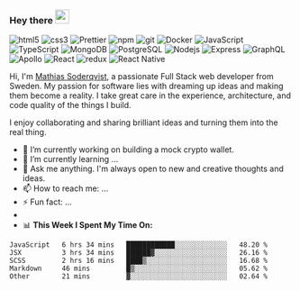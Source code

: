 ### Hey there <img src="https://media.giphy.com/media/hvRJCLFzcasrR4ia7z/giphy.gif" width="25px">

<p>
  <img alt="html5" src="https://img.shields.io/badge/-HTML5-E34F26?style=flat-square&logo=html5&logoColor=white" />
  <img alt="css3" src="https://img.shields.io/badge/CSS3-1572B6?style=flat-square&logo=css3&logoColor=white" />
  <img alt="Prettier" src="https://img.shields.io/badge/-Prettier-F7B93E?style=flat-square&logo=prettier&logoColor=white" />
  <img alt="npm" src="https://img.shields.io/badge/-NPM-CB3837?style=flat-square&logo=npm&logoColor=white" />
  <img alt="git" src="https://img.shields.io/badge/-Git-F05032?style=flat-square&logo=git&logoColor=white" />
  <img alt="Docker" src="https://img.shields.io/badge/-Docker-46a2f1?style=flat-square&logo=docker&logoColor=white" />
  <img alt="JavaScript" src="https://img.shields.io/badge/JavaScript-F7DF1E?style=flat-square&logo=javascript&logoColor=black" />
  <img alt="TypeScript" src="https://img.shields.io/badge/-TypeScript-007ACC?style=flat-square&logo=typescript&logoColor=white" />
  <img alt="MongoDB" src="https://img.shields.io/badge/-MongoDB-13aa52?style=flat-square&logo=mongodb&logoColor=white" />
  <img alt="PostgreSQL" src="https://img.shields.io/badge/PostgreSQL-316192?style=flat-square&logo=postgresql&logoColor=white" />
  <img alt="Nodejs" src="https://img.shields.io/badge/-Nodejs-43853d?style=flat-square&logo=Node.js&logoColor=white" />
  <img alt="Express" src="https://img.shields.io/badge/Express.js-404D59?style=flat-square&logo=express&logoColor=white" />
  <img alt="GraphQL" src="https://img.shields.io/badge/-GraphQL-E10098?style=flat-square&logo=graphql&logoColor=white" />
  <img alt="Apollo" src="https://img.shields.io/badge/-Apollo%20GraphQL-311C87?style=flat-square&logo=apollo-graphql&logoColor=white" />
  <img alt="React" src="https://img.shields.io/badge/-React-45b8d8?style=flat-square&logo=react&logoColor=white" />
  <img alt="redux" src="https://img.shields.io/badge/-Redux-764ABC?style=flat-square&logo=redux&logoColor=white" />
  <img alt="React Native" src="https://img.shields.io/badge/React_Native-20232A?style=flat-square&logo=react&logoColor=61DAFB" />
</p>

Hi, I'm [Mathias Soderqvist](https://www.linkedin.com/in/mathias-soderqvist/), a passionate Full Stack web developer from Sweden. My passion for software lies with dreaming up ideas and making them become a reality. I take great care in the experience, architecture, and code quality of the things I build.

I enjoy collaborating and sharing brilliant ideas and turning them into the real thing.

- 🔭 I’m currently working on building a mock crypto wallet.
- 🌱 I’m currently learning ...
- 💬 Ask me anything. I'm always open to new and creative thoughts and ideas.
- 📫 How to reach me: ...
- ⚡ Fun fact: ...
- 
- 📊 **This Week I Spent My Time On:**
<!--START_SECTION:waka-->
```text
JavaScript   6 hrs 34 mins   ████████████░░░░░░░░░░░░░   48.20 % 
JSX          3 hrs 34 mins   ██████▓░░░░░░░░░░░░░░░░░░   26.16 % 
SCSS         2 hrs 16 mins   ████▒░░░░░░░░░░░░░░░░░░░░   16.68 % 
Markdown     46 mins         █▒░░░░░░░░░░░░░░░░░░░░░░░   05.62 % 
Other        21 mins         ▓░░░░░░░░░░░░░░░░░░░░░░░░   02.64 % 
```
<!--END_SECTION:waka-->
<!--
**MathiasSoderqvist/MathiasSoderqvist** is a ✨ _special_ ✨ repository because its `README.md` (this file) appears on your GitHub profile.

Here are some ideas to get you started:

- 🔭 I’m currently working on ...
- 🌱 I’m currently learning ...
- 👯 I’m looking to collaborate on ...
- 🤔 I’m looking for help with ...
- 💬 Ask me about ...
- 📫 How to reach me: ...
- 😄 Pronouns: ...
- ⚡ Fun fact: ...
-->
